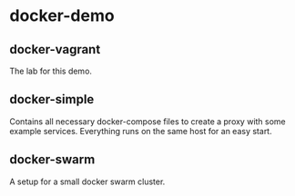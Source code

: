 # docker-demo

## docker-vagrant
The lab for this demo. 

## docker-simple
Contains all necessary docker-compose files to create a proxy with some example services. Everything runs on the same host for an easy start.

## docker-swarm
A setup for a small docker swarm cluster.
